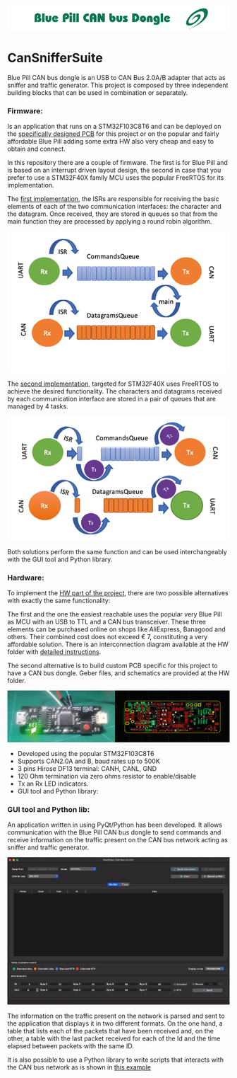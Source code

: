 <p align="center">
  <img  src="https://github.com/JorgeMaker/CanSnifferSuite/blob/main/docs/canbusdonglebanner.png?raw=true">
</p>


# CanSnifferSuite

Blue Pill CAN bus dongle is an USB to CAN Bus 2.0A/B adapter that acts as sniffer and traffic generator. This project is composed by three independent building blocks that can be used   in combination or separately.

### Firmware:
Is an application that runs on a STM32F103C8T6 and can be deployed on the [specifically designed PCB](https://github.com/JorgeMaker/CanSnifferSuite/tree/main/hw) for this project or on the popular and fairly affordable Blue Pill adding some extra HW also very cheap and easy to obtain and connect.

In this repository there are a couple of firmware. The first is for Blue Pill and is based on an interrupt driven layout design, the second in case that you prefer to use a STM32F40X family MCU uses the popular FreeRTOS for its implementation.

The [first implementation](https://github.com/JorgeMaker/CanSnifferSuite/tree/main/fm/BluePillCanSnniferEventDriven), the ISRs are responsible for receiving the basic elements of each of the two communication interfaces: the character and the datagram. Once received, they are stored in queues so that from the main function they are processed by applying a round robin algorithm.

<p align="center">
  <img  src="https://github.com/JorgeMaker/CanSnifferSuite/blob/main/docs/EventDrivenImplementation.jpg?raw=true">
</p>

The [second implementation](https://github.com/JorgeMaker/CanSnifferSuite/tree/main/fm/STM32F407VGT6CanSnniferFreeRTOS), targeted for STM32F40X uses FreeRTOS to achieve the desired functionality. The characters and datagrams received by each communication interface are stored in a pair of queues that are managed by 4 tasks.

<p align="center">
  <img  src="https://github.com/JorgeMaker/CanSnifferSuite/blob/main/docs/FreeRTOSImplementation.jpg?raw=true">
</p>

Both solutions perform the same function and can be used interchangeably  with the GUI tool and Python library.

###  Hardware:

To implement the [ HW part of the project](https://github.com/JorgeMaker/CanSnifferSuite/tree/main/hw), there are two possible alternatives with exactly the same functionality:

The first and the one the easiest reachable uses the popular very Blue Pill as MCU with an USB to TTL and a CAN bus transceiver. These three elements can be purchased online on shops like AliExpress, Banagood and others. Their combined cost does not exceed € 7, constituting a very affordable solution. There is an interconnection diagram available at the HW folder with [detailed instructions](https://github.com/JorgeMaker/CanSnifferSuite/blob/main/hw/InterconnectionsEasySolution.pdf).

The second alternative is to build custom PCB specific for this project to have a CAN bus dongle.  Geber files, and schematics are provided at the HW folder.

<p align="center">
  <img  src="https://github.com/JorgeMaker/CanSnifferSuite/blob/main/docs/can_bus_dongle_picture.jpg?raw=true">
</p>

- Developed using the popular STM32F103C8T6
- Supports CAN2.0A and B, baud rates up to 500K
- 3 pins Hirose DF13 terminal: CANH, CANL, GND
- 120 Ohm termination via zero ohms resistor to enable/disable
- Tx an Rx LED indicators.
- GUI tool and Python library:

###  GUI tool and Python lib:

An application written in using PyQt/Python  has been developed. It allows communication with the Blue Pill CAN bus dongle to send commands and receive information on the traffic present on the CAN bus network acting as sniffer and traffic generator.

<p align="center">
  <img  src="https://github.com/JorgeMaker/CanSnifferSuite/blob/main/docs/AnimatedScrenWideView.gif?raw=true">
</p>

The information on the traffic present on the network is parsed and sent to the application that displays it in two different formats. On the one hand, a table that lists each of the packets that have been received and, on the other, a table with the last packet received for each of the Id and the time elapsed between packets with the same ID.

It is also possible to use a Python library to write scripts that interacts with the CAN bus network as is shown in [this example](https://github.com/JorgeMaker/CanSnifferSuite/blob/main/GUIApplication/CanBusSnnifer/LibraryUsageDummyExample.py)
